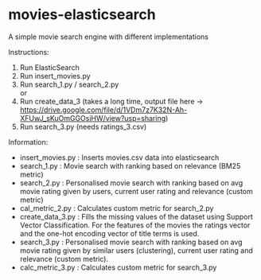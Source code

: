 # movies-elasticsearch

A simple movie search engine with different implementations

Instructions:
1. Run ElasticSearch
2. Run insert_movies.py
3. Run search_1.py / search_2.py  
or  
3. Run create_data_3 (takes a long time, output file here -> https://drive.google.com/file/d/1VDm7z7K32N-Ah-XFUwJ_sKuOmGGOsiHW/view?usp=sharing)
4. Run search_3.py (needs ratings_3.csv)

Information:
* insert_movies.py : Inserts movies.csv data into elasticsearch
* search_1.py : Movie search with ranking based on relevance (BM25 metric)
* search_2.py : Personalised movie search with ranking based on avg movie rating given by users, current user rating and relevance (custom metric)
* cal_metric_2.py : Calculates custom metric for search_2.py
* create_data_3.py : Fills the missing values of the dataset using Support Vector Classification. For the features of the movies the ratings vector and the one-hot encoding vector of title terms is used. 
* search_3.py : Personalised movie search with ranking based on avg movie rating given by similar users (clustering), current user rating and relevance (custom metric).
* calc_metric_3.py : Calculates custom metric for search_3.py
